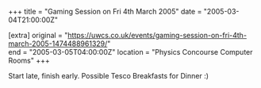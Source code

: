 +++
title = "Gaming Session on Fri 4th March 2005"
date = "2005-03-04T21:00:00Z"

[extra]
original = "https://uwcs.co.uk/events/gaming-session-on-fri-4th-march-2005-1474488961329/"    
end = "2005-03-05T04:00:00Z"
location = "Physics Concourse Computer Rooms"
+++

Start late, finish early. Possible Tesco Breakfasts for Dinner :)

